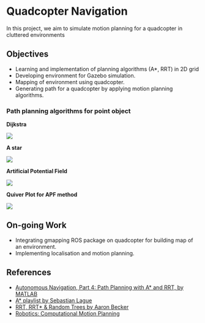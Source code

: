 # Quadcopter  Navigation
In this project, we aim to simulate motion planning for a quadcopter in cluttered environments
## Objectives
* Learning and implementation of planning algorithms (A*, RRT) in 2D grid
* Developing environment for Gazebo simulation.
* Mapping of environment using quadcopter.
* Generating path for a quadcopter by applying motion planning algorithms.

### Path planning algorithms for point object
**Dijkstra**

![](https://github.com/Ayush1285/Quadcopter_Planning/blob/main/Grid_Motion_Planning/Dijkstra_Astar/DijkstraGrid.gif)

**A  star**

![](https://github.com/Ayush1285/Quadcopter_Planning/blob/main/Grid_Motion_Planning/Dijkstra_Astar/AstarGrid.gif)

**Artificial Potential Field**

![](https://github.com/Ayush1285/Quadcopter_Planning/blob/main/Grid_Motion_Planning/Artificial%20Potential%20field/artificial_potential.gif)

**Quiver Plot for APF method**

![](https://github.com/Ayush1285/Quadcopter_Planning/blob/main/Grid_Motion_Planning/Artificial%20Potential%20field/quiver_plot.jpg)


## On-going Work
* Integrating gmapping ROS package on quadcopter for building map of an environment.
* Implementing localisation and motion planning.


## References

* [Autonomous Navigation, Part 4: Path Planning with A* and RRT, by MATLAB](https://www.youtube.com/watch?v=QR3U1dgc5RE)
* [A* playlist by Sebastian Lague](https://www.youtube.com/watch?v=-L-WgKMFuhE)
* [RRT, RRT* & Random Trees by Aaron Becker](https://youtu.be/Ob3BIJkQJEw)
* [Robotics: Computational Motion Planning ](https://www.coursera.org/learn/robotics-motion-planning/home/welcome)

